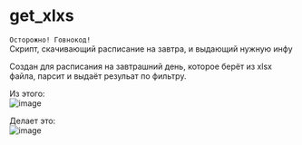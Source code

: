 # get_xlxs
`Осторожно! Говнокод!`  
Скрипт, скачивающий расписание на завтра, и выдающий нужную инфу  

Создан для расписания на завтрашний день, которое берёт из xlsx файла, парсит и выдаёт резульат по фильтру.  
  
Из этого:  
![image](https://user-images.githubusercontent.com/40400854/131187371-bbe42cd6-745b-4ee0-88c8-1e891da8ae83.png)  
  
Делает это:  
![image](https://user-images.githubusercontent.com/40400854/131187438-54c44ebc-acb6-4aa7-81db-f39b6bca27c8.png)

